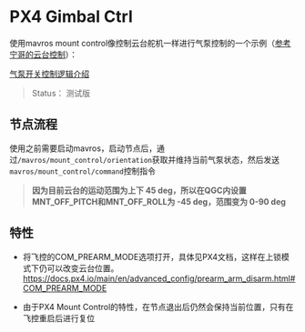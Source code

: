 # PX4 Gimbal Ctrl

使用mavros mount control像控制云台舵机一样进行气泵控制的一个示例（[参考宁哥的云台控制](https://github.com/Fisheep9/px4_gimbal_ctrl)）： 

[气泵开关控制逻辑介绍](https://item.taobao.com/item.htm?spm=a1z0d.6639537/202406.item.d748424345614.64517484ut835Q&id=748424345614&from=cart&skuId=5162411637103&pisk=fmKii3VhJz2bOj2xsHjskZeo8NgK55sfgIEAMiCq865BXA_AMeX2MBMjCGpViIAdOhH1ksL3nLOHiZM1Ms5DMK8tp0nJCdsf0jc-20eAWljvs5S47x5FEOvO08fBCdsfgFJXYbp_oXMvvh72gMSFCTS4QlWqKMWcHirNulzUT66V0sRVu6yFHTeaQ1rVLYSZQsx2zHlNfvEkLU-2xObEJd5eV3HAQNA6I6craHm5S_JNtol8icwG_T-r9P6lSIbevKe8D_JwPI6y_5lR5K8HtOAKOyXHyCtlY3lQmIvWABXeamqR_p9JyNtZkuQlx1bvbIc0oOYJsI1wQWMCvKJFf19KqYODeCxcyCnEQIsFFa8D6XZV6UvetaKL9uIXOERVnBobT9tMeUQMSfqRGZSrUyzPAoEfLxKUlr_Nd9fSI8oWmsewbOHnK50f7965wvD3lJ7Nd9f-Kv4RHNWCF_C.)


> Status： 测试版

## 节点流程

使用之前需要启动mavros，启动节点后，通过`/mavros/mount_control/orientation`获取并维持当前气泵状态，然后发送`mavros/mount_control/command`控制指令

> **因为目前云台的运动范围为上下 45 deg，所以在QGC内设置MNT_OFF_PITCH和MNT_OFF_ROLL为 -45 deg，范围变为 0-90 deg**

## 特性

- 将飞控的COM_PREARM_MODE选项打开，具体见PX4文档，这样在上锁模式下仍可以改变云台位置。
  https://docs.px4.io/main/en/advanced_config/prearm_arm_disarm.html#COM_PREARM_MODE

- 由于PX4 Mount Control的特性，在节点退出后仍然会保持当前位置，只有在飞控重启后进行复位
